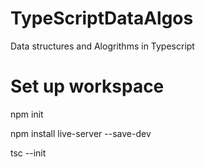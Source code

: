 # TypeScriptDataAlgos
Data structures and Alogrithms in Typescript

# Set up workspace

npm init

npm install live-server --save-dev

tsc --init
